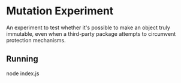 # Mutation Experiment

An experiment to test whether it's possible to make an object truly immutable, even when a third-party package attempts to circumvent protection mechanisms.

## Running

node index.js


